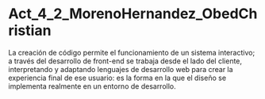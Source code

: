 # Act_4_2_MorenoHernandez_ObedChristian
La creación de código permite el funcionamiento de un sistema interactivo; a través del desarrollo de front-end se trabaja desde el lado del cliente, interpretando y adaptando lenguajes de desarrollo web para crear la experiencia final de ese usuario: es la forma en la que el diseño se implementa realmente en un entorno de desarrollo.
